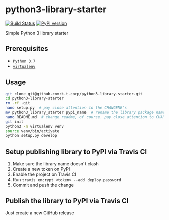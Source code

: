# python3-library-starter
[![Build Status](https://travis-ci.org/org_CHANGEME/repo_CHANGEME.svg?branch=master)](https://travis-ci.org/org_CHANGEME/repo_CHANGEME)
[![PyPI version](https://badge.fury.io/py/pypi_name_CHANGEME.svg)](https://badge.fury.io/py/pypi_name_CHANGEME)

Simple Python 3 library starter

## Prerequisites
* `Python 3.7`
* [`virtualenv`](https://packaging.python.org/guides/installing-using-pip-and-virtualenv/)

## Usage
```bash
git clone git@github.com:k-t-corp/python3-library-starter.git
cd python3-library-starter
rm -rf .git
nano setup.py  # pay close attention to the CHANGEME's
mv python3_library_starter pypi_name  # rename the library package name, of course.
nano README.md  # change readme, of course. pay close attention to CHANGEME's in urls of the badges.
git init
python3 -m virtualenv venv
source venv/bin/activate
python setup.py develop
```

## Setup publishing library to PyPI via Travis CI
1. Make sure the library name doesn't clash
2. Create a new token on PyPI
3. Enable the project on Travis CI
4. Run `travis encrypt <token> --add deploy.password`
5. Commit and push the change

## Publish the library to PyPI via Travis CI
Just create a new GitHub release
